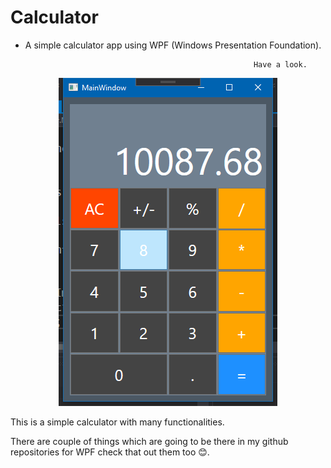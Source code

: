 # Calculator
- A simple calculator app using WPF (Windows Presentation Foundation).

                                                         Have a look.
<p align="center">
  <img src="https://raw.githubusercontent.com/Psp29onetwo/Calculator/master/calc.png" width="350" title="hover text">
</p>
                                     This is a simple calculator with many functionalities.
<p>
  There are couple of things which are going to be there in my github repositories for WPF check that out them too 😊.
 </p>
